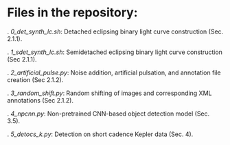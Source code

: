 # Files in the repository: #

. *0_det_synth_lc.sh*: Detached eclipsing binary light curve construction (Sec. 2.1.1).

. *1_sdet_synth_lc.sh*: Semidetached eclipsing binary light curve construction (Sec 2.1.1).

. *2_artificial_pulse.py*: Noise addition, artificial pulsation, and annotation file creation (Sec 2.1.2). 

. *3_random_shift.py*: Random shifting of images and corresponding XML annotations (Sec 2.1.2). 

. *4_npcnn.py*: Non-pretrained CNN-based object detection model (Sec. 3.5).

. *5_detocs_k.py*: Detection on short cadence Kepler data (Sec. 4).
